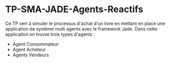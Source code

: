 # TP-SMA-JADE-Agents-Reactifs

Ce TP sert à simuler le processus d'achat d'un livre en mettant en place une application de système multi agents avec le framework Jade.
Dans cette application on trouve trois types d'agents :
  - Agent Consommateur
  - Agent Acheteur
  - Agents Vendeurs
